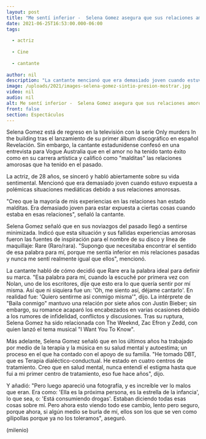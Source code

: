 ```yaml
---
layout: post
title: "Me sentí inferior -  Selena Gomez asegura que sus relaciones amorosas están malditas"
date: 2021-06-25T16:53:00.000-06:00
tags:
  
  - actriz
  
  - Cine
  
  - cantante
  
author: nil
description: "La cantante mencionó que era demasiado joven cuando estuvo expuesta a polémicas situaciones mediáticas debido a sus relaciones amorosas. "
image: /uploads/2021/images-selena-gomez-sintio-presion-mostrar.jpg
video: nil
audio: nil
alt: Me sentí inferior -  Selena Gomez asegura que sus relaciones amorosas están malditas
front: false
section: Espectáculos
---
```


Selena Gomez está de regreso en la televisión con la serie Only murders In the building tras el lanzamiento de su primer álbum discográfico en español Revelación. Sin embargo, la cantante estadunidense confesó en una entrevista para Vogue Australia que en el amor no ha tenido tanto éxito como en su carrera artística y calificó como "malditas" las relaciones amorosas que ha tenido en el pasado.  

La actriz, de 28 años, se sinceró y habló abiertamente sobre su vida sentimental. Mencionó que era demasiado joven cuando estuvo expuesta a polémicas situaciones mediáticas debido a sus relaciones amorosas.  

"Creo que la mayoría de mis experiencias en las relaciones han estado malditas. Era demasiado joven para estar expuesta a ciertas cosas cuando estaba en esas relaciones", señaló la cantante. 

Selena Gomez señaló que en sus noviazgos del pasado llegó a sentirse minimizada. Indicó que esta situación y sus fallidas experiencias amorosas fueron las fuentes de inspiración para el nombre de su disco y línea de maquillaje: Rare (Raro/rara).  "Supongo que necesitaba encontrar el sentido de esa palabra para mí, porque me sentía inferior en mis relaciones pasadas y nunca me sentí realmente igual que ellos", mencionó.

La cantante habló de cómo decidió que Rare era la palabra ideal para definir su marca. "Esa palabra para mí, cuando la escuché por primera vez con Nolan, uno de los escritores, dije que esto era lo que quería sentir por mí misma. Así que ni siquiera fue un: 'Oh, me siento así, déjame cantarlo'. En realidad fue: 'Quiero sentirme así conmigo misma'", dijo. La intérprete de "Baila conmigo" mantuvo una relación por siete años con Justin Bieber; sin embargo, su romance acaparó los encabezados en varias ocasiones debido a los rumores de infidelidad, conflictos y discusiones. Tras su ruptura, Selena Gomez ha sido relacionada con The Weeknd, Zac Efron y Zedd, con quien lanzó el tema musical "I Want You To Know". 

Más adelante, Selena Gomez señaló que en los últimos años ha trabajado por medio de la terapia y la música en su salud mental y autoestima; un proceso en el que ha contado con el apoyo de su familia.  "He tomado DBT, que es Terapia dialéctico-conductual. He estado en cuatro centros de tratamiento. Creo que en salud mental, nunca entendí el estigma hasta que fui a mi primer centro de tratamiento, eso fue hace años", dijo.  

Y añadió: "Pero luego apareció una fotografía, y es increíble ver lo malos que eran. Era como: 'Ella es la próxima persona, es la estrella de la infancia', lo que sea, o: 'Está consumiendo drogas'. Estaban diciendo todas esas cosas sobre mí. Pero ahora esto viendo todo ese cambio, lento pero seguro, porque ahora, si algún medio se burla de mí, ellos son los que se ven como gilipollas porque ya no los toleramos", aseguró.  

(milenio)